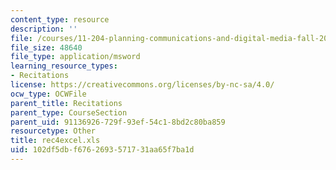 ```yaml
---
content_type: resource
description: ''
file: /courses/11-204-planning-communications-and-digital-media-fall-2004/102df5dbf6762693571731aa65f7ba1d_rec4excel.xls
file_size: 48640
file_type: application/msword
learning_resource_types:
- Recitations
license: https://creativecommons.org/licenses/by-nc-sa/4.0/
ocw_type: OCWFile
parent_title: Recitations
parent_type: CourseSection
parent_uid: 91136926-729f-93ef-54c1-8bd2c80ba859
resourcetype: Other
title: rec4excel.xls
uid: 102df5db-f676-2693-5717-31aa65f7ba1d
---
```

